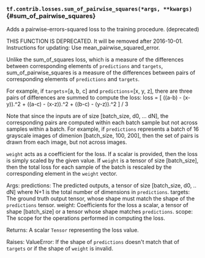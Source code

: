 ### `tf.contrib.losses.sum_of_pairwise_squares(*args, **kwargs)` {#sum_of_pairwise_squares}

Adds a pairwise-errors-squared loss to the training procedure. (deprecated)

THIS FUNCTION IS DEPRECATED. It will be removed after 2016-10-01.
Instructions for updating:
Use mean_pairwise_squared_error.

  Unlike the sum_of_squares loss, which is a measure of the differences between
  corresponding elements of `predictions` and `targets`, sum_of_pairwise_squares
  is a measure of the differences between pairs of corresponding elements of
  `predictions` and `targets`.

  For example, if `targets`=[a, b, c] and `predictions`=[x, y, z], there are
  three pairs of differences are summed to compute the loss:
    loss = [ ((a-b) - (x-y)).^2 + ((a-c) - (x-z)).^2 + ((b-c) - (y-z)).^2 ] / 3

  Note that since the inputs are of size [batch_size, d0, ... dN], the
  corresponding pairs are computed within each batch sample but not across
  samples within a batch. For example, if `predictions` represents a batch of
  16 grayscale images of dimenion [batch_size, 100, 200], then the set of pairs
  is drawn from each image, but not across images.

  `weight` acts as a coefficient for the loss. If a scalar is provided, then the
  loss is simply scaled by the given value. If `weight` is a tensor of size
  [batch_size], then the total loss for each sample of the batch is rescaled
  by the corresponding element in the `weight` vector.

  Args:
    predictions: The predicted outputs, a tensor of size [batch_size, d0, .. dN]
      where N+1 is the total number of dimensions in `predictions`.
    targets: The ground truth output tensor, whose shape must match the shape of
      the `predictions` tensor.
    weight: Coefficients for the loss a scalar, a tensor of shape [batch_size]
      or a tensor whose shape matches `predictions`.
    scope: The scope for the operations performed in computing the loss.

  Returns:
    A scalar `Tensor` representing the loss value.

  Raises:
    ValueError: If the shape of `predictions` doesn't match that of `targets` or
      if the shape of `weight` is invalid.

